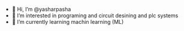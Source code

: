 - 👋 Hi, I’m @yasharpasha
- 👀 I’m interested in programing and circuit desining and plc systems
- 🌱 I’m currently learning machin learning (ML)
